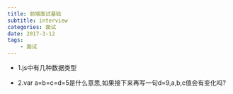 ```yaml
---
title: 前端面试基础
subtitle: interview
categories: 面试
date: 2017-3-12
tags:
    - 面试
---
```

+ 1.js中有几种数据类型

+ 2.var a=b=c=d=5是什么意思,如果接下来再写一句d=9,a,b,c值会有变化吗?






